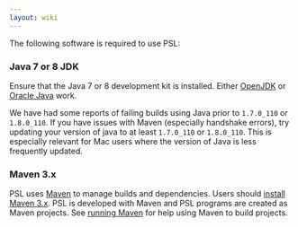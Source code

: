```yaml
---
layout: wiki
---
```


The following software is required to use PSL:

### Java 7 or 8 JDK
Ensure that the Java 7 or 8 development kit is installed.
Either [OpenJDK](http://openjdk.java.net/) or [Oracle Java](https://www.oracle.com/java/index.html) work.

We have had some reports of failing builds using Java prior to `1.7.0_110` or `1.8.0_110`.
If you have issues with Maven (especially handshake errors), try updating your version of java to at least `1.7.0_110` or `1.8.0_110`.
This is especially relevant for Mac users where the version of Java is less frequently updated.

### Maven 3.x
PSL uses [Maven](http://maven.apache.org) to manage builds and dependencies.
Users should [install Maven 3.x](http://maven.apache.org/download.html).
PSL is developed with Maven and PSL programs are created as Maven projects.
See [running Maven](http://maven.apache.org/run-maven/index.html) for help using Maven to build projects.